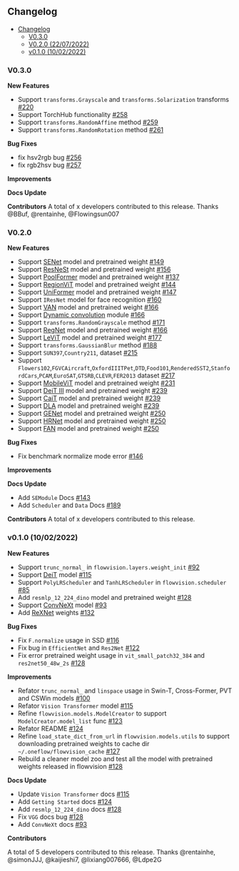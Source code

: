 ## Changelog
- [Changelog](#changelog)
  - [V0.3.0](#v030)
  - [V0.2.0 (22/07/2022)](#v020-22072022)
  - [v0.1.0 (10/02/2022)](#v010-10022022)


### V0.3.0

**New Features**
- Support ``transforms.Grayscale`` and ``transforms.Solarization`` transforms [#220](https://github.com/Oneflow-Inc/vision/pull/220)
- Support TorchHub functionality [#258](https://github.com/Oneflow-Inc/vision/pull/258)
- Support ``transforms.RandomAffine`` method [#259](https://github.com/Oneflow-Inc/vision/pull/259)
- Support ``transforms.RandomRotation`` method [#261](https://github.com/Oneflow-Inc/vision/pull/261)

**Bug Fixes**
- fix hsv2rgb bug [#256](https://github.com/Oneflow-Inc/vision/pull/256)
- fix rgb2hsv bug [#257](https://github.com/Oneflow-Inc/vision/pull/257)

**Improvements**

**Docs Update**

**Contributors**
A total of x developers contributed to this release. Thanks @BBuf, @rentainhe, @Flowingsun007


### V0.2.0 

**New Features**
- Support [SENet](https://arxiv.org/abs/1709.01507) model and pretrained weight [#149](https://github.com/Oneflow-Inc/vision/pull/149)
- Support [ResNeSt](https://arxiv.org/abs/2004.08955) model and pretrained weight [#156](https://github.com/Oneflow-Inc/vision/pull/156)
- Support [PoolFormer](https://arxiv.org/abs/2111.11418) model and pretrained weight [#137](https://github.com/Oneflow-Inc/vision/pull/137)
- Support [RegionViT](https://arxiv.org/abs/2106.02689) model and pretrained weight [#144](https://github.com/Oneflow-Inc/vision/pull/144)
- Support [UniFormer](https://arxiv.org/abs/2201.04676) model and pretrained weight [#147](https://github.com/Oneflow-Inc/vision/pull/147)
- Support ``IResNet`` model for face recognition [#160](https://github.com/Oneflow-Inc/vision/pull/160)
- Support [VAN](https://arxiv.org/abs/2202.09741) model and pretrained weight [#166](https://github.com/Oneflow-Inc/vision/pull/166)
- Support [Dynamic convolution](https://arxiv.org/abs/1912.03458) module [#166](https://github.com/Oneflow-Inc/vision/pull/169)
- Support ``transforms.RandomGrayscale`` method [#171](https://github.com/Oneflow-Inc/vision/pull/171)
- Support [RegNet](https://arxiv.org/abs/2003.13678) model and pretrained weight [#166](https://github.com/Oneflow-Inc/vision/pull/166)
- Support [LeViT](https://arxiv.org/abs/2104.01136) model and pretrained weight [#177](https://github.com/Oneflow-Inc/vision/pull/177)
- Support ``transforms.GaussianBlur`` method [#188](https://github.com/Oneflow-Inc/vision/pull/188)
- Support ```SUN397```,```Country211```, dataset [#215](https://github.com/Oneflow-Inc/vision/pull/215)
- Support ```Flowers102```,```FGVCAircraft```,```OxfordIIITPet```,```DTD```,```Food101```,```RenderedSST2```,```StanfordCars```,```PCAM```,```EuroSAT```,```GTSRB```,```CLEVR```,```FER2013``` dataset [#217](https://github.com/Oneflow-Inc/vision/pull/217)
- Support [MobileViT](https://arxiv.org/abs/2110.02178) model and pretrained weight [#231](https://github.com/Oneflow-Inc/vision/pull/231)
- Support [DeiT III](https://arxiv.org/abs/2204.07118) model and pretrained weight [#239](https://github.com/Oneflow-Inc/vision/pull/239)
- Support [CaiT](https://arxiv.org/abs/2103.17239) model and pretrained weight [#239](https://github.com/Oneflow-Inc/vision/pull/239)
- Support [DLA](https://arxiv.org/abs/1707.06484) model and pretrained weight [#239](https://github.com/Oneflow-Inc/vision/pull/239)
- Support [GENet](https://arxiv.org/abs/2006.14090) model and pretrained weight [#250](https://github.com/Oneflow-Inc/vision/pull/250)
- Support [HRNet](https://arxiv.org/abs/1908.07919) model and pretrained weight [#250](https://github.com/Oneflow-Inc/vision/pull/250)
- Support [FAN](https://arxiv.org/abs/2204.12451) model and pretrained weight [#250](https://github.com/Oneflow-Inc/vision/pull/250)

**Bug Fixes**
- Fix benchmark normalize mode error [#146](https://github.com/Oneflow-Inc/vision/pull/146)

**Improvements**

**Docs Update**
- Add `SEModule` Docs [#143](https://github.com/Oneflow-Inc/vision/pull/143)
- Add `Scheduler` and `Data` Docs [#189](https://github.com/Oneflow-Inc/vision/pull/189)

**Contributors**
A total of x developers contributed to this release.

### v0.1.0 (10/02/2022)

**New Features**

- Support `trunc_normal_` in `flowvision.layers.weight_init` [#92](https://github.com/Oneflow-Inc/vision/pull/92)
- Support [DeiT](https://arxiv.org/abs/2012.12877) model [#115](https://github.com/Oneflow-Inc/vision/pull/115)
- Support `PolyLRScheduler` and `TanhLRScheduler` in `flowvision.scheduler` [#85](https://github.com/Oneflow-Inc/vision/pull/85)
- Add `resmlp_12_224_dino` model and pretrained weight [#128](https://github.com/Oneflow-Inc/vision/pull/128)
- Support [ConvNeXt](https://arxiv.org/abs/2201.03545) model [#93](https://github.com/Oneflow-Inc/vision/pull/93)
- Add [ReXNet](https://arxiv.org/abs/2007.00992) weights [#132](https://github.com/Oneflow-Inc/vision/pull/132)


**Bug Fixes**

- Fix `F.normalize` usage in SSD [#116](https://github.com/Oneflow-Inc/vision/pull/116)
- Fix bug in `EfficientNet` and `Res2Net` [#122](https://github.com/Oneflow-Inc/vision/pull/122)
- Fix error pretrained weight usage in `vit_small_patch32_384` and `res2net50_48w_2s` [#128](https://github.com/Oneflow-Inc/vision/pull/128)


**Improvements**

- Refator `trunc_normal_` and `linspace` usage in Swin-T, Cross-Former, PVT and CSWin models [#100](https://github.com/Oneflow-Inc/vision/pull/100)
- Refator `Vision Transformer` model [#115](https://github.com/Oneflow-Inc/vision/pull/115)
- Refine `flowvision.models.ModelCreator` to support `ModelCreator.model_list` func [#123](https://github.com/Oneflow-Inc/vision/pull/123)
- Refator README [#124](https://github.com/Oneflow-Inc/vision/pull/124)
- Refine `load_state_dict_from_url` in `flowvision.models.utils` to support downloading pretrained weights to cache dir `~/.oneflow/flowvision_cache` [#127](https://github.com/Oneflow-Inc/vision/pull/127)
- Rebuild a cleaner model zoo and test all the model with pretrained weights released in flowvision [#128](https://github.com/Oneflow-Inc/vision/pull/128)

**Docs Update**
- Update `Vision Transformer` docs [#115](https://github.com/Oneflow-Inc/vision/pull/115)
- Add `Getting Started` docs [#124](https://github.com/Oneflow-Inc/vision/pull/124)
- Add `resmlp_12_224_dino` docs [#128](https://github.com/Oneflow-Inc/vision/pull/128)
- Fix `VGG` docs bug [#128](https://github.com/Oneflow-Inc/vision/pull/128)
- Add `ConvNeXt` docs [#93](https://github.com/Oneflow-Inc/vision/pull/93)


**Contributors**

A total of 5 developers contributed to this release. Thanks @rentainhe, @simonJJJ, @kaijieshi7, @lixiang007666, @Ldpe2G

